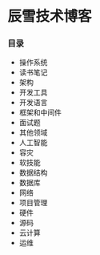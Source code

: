 # 辰雪技术博客
### 目录
* 操作系统
* 读书笔记
* 架构
* 开发工具
* 开发语言
* 框架和中间件
* 面试题
* 其他领域
* 人工智能
* 容灾
* 软技能
* 数据结构
* 数据库
* 网络
* 项目管理
* 硬件
* 源码
* 云计算
* 运维